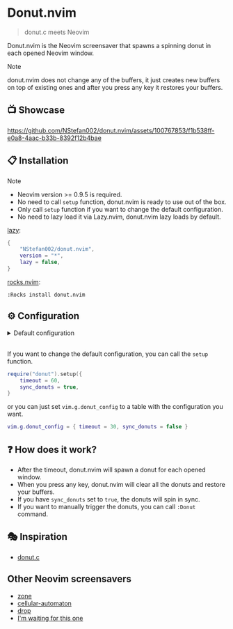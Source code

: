 # Donut.nvim

> donut.c meets Neovim

Donut.nvim is the Neovim screensaver that spawns a spinning donut in each opened Neovim window.

> [!NOTE]
>
> donut.nvim does not change any of the buffers, it just creates new buffers on top of existing ones
and after you press any key it restores your buffers.

## 📺 Showcase

https://github.com/NStefan002/donut.nvim/assets/100767853/f1b538ff-e0a8-4aac-b33b-8392f12b4bae

## 📋 Installation

> [!NOTE]
>
> -   Neovim version >= 0.9.5 is required.
> -   No need to call `setup` function, donut.nvim is ready to use out of the box.
> -   Only call `setup` function if you want to change the default configuration.
> -   No need to lazy load it via Lazy.nvim, donut.nvim lazy loads by default.


[lazy](https://github.com/folke/lazy.nvim):

```lua
{
    "NStefan002/donut.nvim",
    version = "*",
    lazy = false,
}
```

[rocks.nvim](https://github.com/nvim-neorocks/rocks.nvim):

`:Rocks install donut.nvim`

## ⚙️ Configuration

<details>
    <summary>Default configuration</summary>

```lua
{
    timeout = 300,
    sync_donuts = false,
}
```
</details>

\
If you want to change the default configuration, you can call the `setup` function.

```lua
require("donut").setup({
    timeout = 60,
    sync_donuts = true,
}
```
or you can just set `vim.g.donut_config` to a table with the configuration you want.

```lua
vim.g.donut_config = { timeout = 30, sync_donuts = false }
```

## ❓ How does it work?

-   After the timeout, donut.nvim will spawn a donut for each opened window.
-   When you press any key, donut.nvim will clear all the donuts and restore your buffers.
-   If you have `sync_donuts` set to `true`, the donuts will spin in sync.
-   If you want to manually trigger the donuts, you can call `:Donut` command.


## 🎭 Inspiration

-   [donut.c](https://www.a1k0n.net/2011/07/20/donut-math.html)

## Other Neovim screensavers

-   [zone](https://github.com/tamton-aquib/zone.nvim)
-   [cellular-automaton](https://github.com/Eandrju/cellular-automaton.nvim)
-   [drop](https://github.com/folke/drop.nvim)
-   [I'm waiting for this one](https://www.reddit.com/r/neovim/comments/1bsebep/raining_inside_neovim/)
